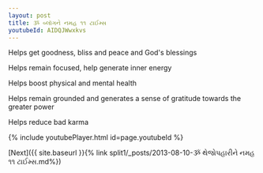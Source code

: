 ```yaml
---
layout: post
title: ૐ બ્લૉગને નમહ ૧૧ ટાઈમ્સ
youtubeId: AIDQJWwxkvs
---
```

 
 
Helps get goodness, bliss and peace and God's blessings
 
Helps remain focused, help generate inner energy 
 
Helps boost physical and mental health 
 
Helps remain grounded and generates a sense of gratitude towards the greater power 
 
Helps reduce bad karma
 
 
 
 


{% include youtubePlayer.html id=page.youtubeId %}
 
[Next]({{ site.baseurl }}{% link  split1/_posts/2013-08-10-ૐ થેજોપહારીને નમહ ૧૧ ટાઈમ્સ.md%})
 
